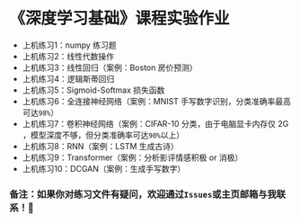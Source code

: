 # 《深度学习基础》课程实验作业

- 上机练习1：numpy 练习题
- 上机练习2：线性代数操作
- 上机练习3：线性回归（案例：Boston 房价预测）
- 上机练习4：逻辑斯蒂回归
- 上机练习5：Sigmoid-Softmax 损失函数
- 上机练习6：全连接神经网络（案例：MNIST 手写数字识别，分类准确率最高可达`98%`）
- 上机练习7：卷积神经网络（案例：CIFAR-10 分类，由于电脑显卡内存仅 2G ，模型深度不够，但分类准确率可达`90%`以上）
- 上机练习8：RNN（案例：LSTM 生成古诗）
- 上机练习9：Transformer（案例：分析影评情感积极 or 消极）
- 上机练习10：DCGAN（案例：生成手写数字）

### 备注：如果你对练习文件有疑问，欢迎通过`Issues`或主页邮箱与我联系！🥳
